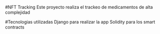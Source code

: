 #NFT Tracking 
Este proyecto realiza el trackeo de medicamentos de alta complejidad 

#Tecnologias utilizadas 
Django para realizar la app 
Solidity para los smart contracts

